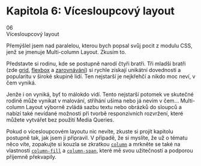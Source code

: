 <div id="kap-multicol-before" class="ebook-chapter-before ebook-chapter-before-multicol" markdown="1"> 

# Kapitola 6: Vícesloupcový layout

<div class="ebook-chapter-before-image">
  <div class="ebook-chapter-before-number">
    06
  </div>  
  <div class="ebook-chapter-before-heading">
    Vícesloupcový layout
  </div>
</div>

Přemýšlel jsem nad paralelou, kterou bych popsal svůj pocit z modulu CSS, jenž se jmenuje Multi-column Layout. Zkusím to.

Představte si rodinu, kde se postupně narodí čtyři bratři. Tři mladší bratři (zde [grid](css-grid.md), [flexbox](css-flexbox.md) a [zarovnávání](css-box-alignment.md)) si rychle získají unikátní dovednosti a popularitu v široké skupině lidí. Ten nejstarší je nejkřehčí a nikdo moc neví, v čem vyniká.

Jenže i on vyniká, byť to málokdo vidí. Tento nejstarší potomek ve skutečné rodině může vynikat v malování, stříhání ušima nebo já nevím v čem… Multi-column Layout výborně zvládá sazbu textu nebo obrázků do sloupců a nabízí také nevídané možnosti při tvorbě responzivních rozvržení, které můžete vytvářet bez použití Media Queries.

Pokud o vícesloupcovém layoutu nic nevíte, zkuste si projít kapitolu postupně tak, jak jsem ji připravil. V případě, že si myslíte, že už o tématu něco víte, zopakujte si kouzla se zkratkou [`column`](css-multicol-columns.md) a mrkněte se také na vlastnosti [`column-fill`](css-multicol-fill.md) a [`column-span`](css-multicol-span.md), které mě svou užitečností a podporou příjemně překvapily.

</div>






